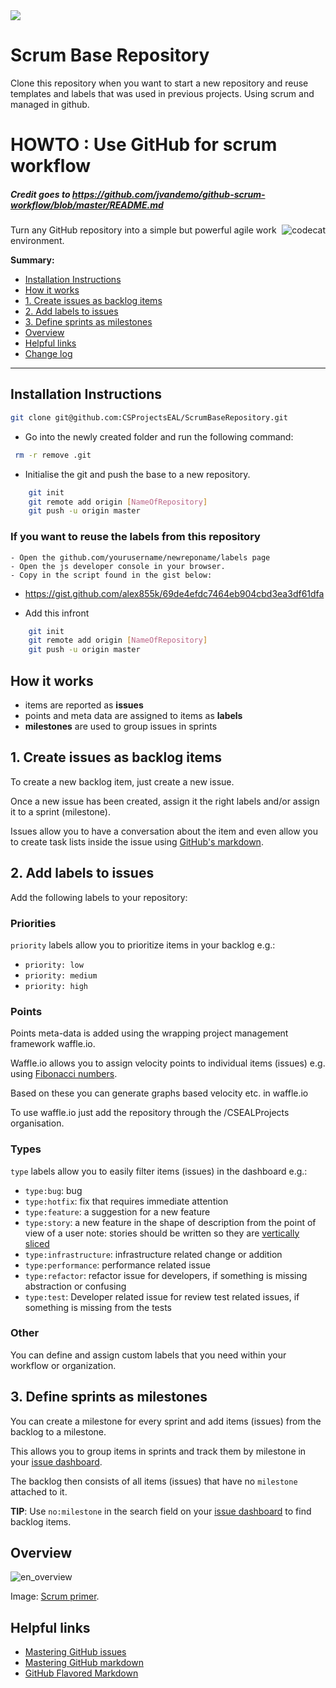 <img src="https://img.shields.io/badge/waffle.io-dependency-yellowgreen.svg" />

# Scrum Base Repository

Clone this repository when you want to start a new repository and reuse templates and labels that was used in previous projects. Using scrum and managed in github.


# HOWTO : Use GitHub for scrum workflow

##### Credit goes to https://github.com/jvandemo/github-scrum-workflow/blob/master/README.md

<img src="https://cloud.githubusercontent.com/assets/1859381/5397698/9972fe22-815c-11e4-8be6-21e1d0d05849.jpg" alt="codecat" align="right">

Turn any GitHub repository into a simple but powerful agile work environment.

**Summary:**
+ [Installation Instructions](#install-instructions) 
+ [How it works](#how-it-works)
+ [1. Create issues as backlog items](#1-create-issues-as-backlog-items)
+ [2. Add labels to issues](#2-add-labels-to-issues)
+ [3. Define sprints as milestones](#3-define-sprints-as-milestones)
+ [Overview](#overview)
+ [Helpful links](#helpful-links)
+ [Change log](#change-log)

---

## Installation Instructions

```sh
git clone git@github.com:CSProjectsEAL/ScrumBaseRepository.git
```

- Go into the newly created folder and run the following command:

```sh
 rm -r remove .git
```

- Initialise the git and push the base to a new repository.

```sh
	git init
	git remote add origin [NameOfRepository]
	git push -u origin master
```

### If you want to reuse the labels from this repository
	- Open the github.com/yourusername/newreponame/labels page
	- Open the js developer console in your browser. 
	- Copy in the script found in the gist below:

- https://gist.github.com/alex855k/69de4efdc7464eb904cbd3ea3df61dfa

- Add this infront

```sh
	git init
	git remote add origin [NameOfRepository]
	git push -u origin master
```

## How it works

- items are reported as **issues**
- points and meta data are assigned to items as **labels**
- **milestones** are used to group issues in sprints

## 1. Create issues as backlog items

To create a new backlog item, just create a new issue.

Once a new issue has been created, assign it the right labels and/or assign it to a sprint (milestone).

Issues allow you to have a conversation about the item and even allow you to create task lists inside the issue using [GitHub's markdown](https://guides.github.com/features/mastering-markdown/).

## 2. Add labels to issues

Add the following labels to your repository:

### Priorities

`priority` labels allow you to prioritize items in your backlog e.g.:

- `priority: low`
- `priority: medium`
- `priority: high`

### Points

Points meta-data is added using the wrapping project management framework waffle.io.

Waffle.io allows you to assign velocity points to individual items (issues) e.g. using [Fibonacci numbers](http://en.wikipedia.org/wiki/Fibonacci_number).

Based on these you can generate graphs based velocity etc. in waffle.io

To use waffle.io just add the repository through the /CSEALProjects organisation.

### Types

`type` labels allow you to easily filter items (issues) in the dashboard e.g.:

- `type:bug`: bug
- `type:hotfix`: fix that requires immediate attention
- `type:feature`: a suggestion for a new feature
- `type:story`: a new feature in the shape of description from the point of view of a user note: stories should be written so they are <a href="https://agileforall.com/vertical-slices-and-scale/" target="_blank">vertically sliced</a>
- `type:infrastructure`: infrastructure related change or addition
- `type:performance`: performance related issue
- `type:refactor`: refactor issue for developers, if something is missing abstraction or confusing
- `type:test`: Developer related issue for review test related issues, if something is missing from the tests

### Other

You can define and assign custom labels that you need within your workflow or organization.

## 3. Define sprints as milestones

You can create a milestone for every sprint and add items (issues) from the backlog to a milestone.

This allows you to group items in sprints and track them by milestone in your [issue dashboard](https://github.com/issues).

The backlog then consists of all items (issues) that have no `milestone` attached to it.

**TIP**: Use `no:milestone` in the search field on your [issue dashboard](https://github.com/issues) to find backlog items.

## Overview

![en_overview](https://cloud.githubusercontent.com/assets/1859381/5411950/c44c229e-8207-11e4-915f-d31ccd66c5bd.png)

Image: [Scrum primer](http://www.scrumprimer.org/overview).

## Helpful links

- [Mastering GitHub issues](https://guides.github.com/features/issues/)
- [Mastering GitHub markdown](https://guides.github.com/features/mastering-markdown/)
- [GitHub Flavored Markdown](https://help.github.com/articles/github-flavored-markdown/)
